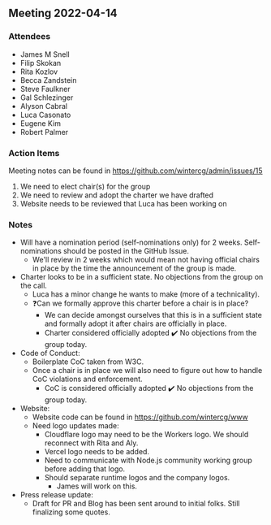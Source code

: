 ## Meeting 2022-04-14

### Attendees
- James M Snell
- Filip Skokan
- Rita Kozlov
- Becca Zandstein
- Steve Faulkner
- Gal Schlezinger
- Alyson Cabral
- Luca Casonato
- Eugene Kim
- Robert Palmer

### Action Items
Meeting notes can be found in https://github.com/wintercg/admin/issues/15
1. We need to elect chair(s) for the group
2. We need to review and adopt the charter we have drafted
3. Website needs to be reviewed that Luca has been working on 

### Notes
- Will have a nomination period (self-nominations only) for 2 weeks. Self-nominations should be posted in the GitHub Issue.
   - We'll review in 2 weeks which would mean not having official chairs in place by the time the announcement of the group is made.
- Charter looks to be in a sufficient state. No objections from the group on the call.
   - Luca has a minor change he wants to make (more of a technicality).
   - ❓Can we formally approve this charter before a chair is in place?
      - We can decide amongst ourselves that this is in a sufficient state and formally adopt it after chairs are officially in place.
      - Charter considered officially adopted ✔️ No objections from the group today.
- Code of Conduct:
   - Boilerplate CoC taken from W3C.
   - Once a chair is in place we will also need to figure out how to handle CoC violations and enforcement.
      - CoC is considered officially adopted ✔️ No objections from the group today.
- Website: 
   - Website code can be found in https://github.com/wintercg/www
   - Need logo updates made:
      - Cloudflare logo may need to be the Workers logo. We should reconnect with Rita and Aly.
      - Vercel logo needs to be added.
      - Need to communicate with Node.js community working group before adding that logo.
      - Should separate runtime logos and the company logos.
        - James will work on this.
- Press release update:
   - Draft for PR and Blog has been sent around to initial folks. Still finalizing some quotes.
